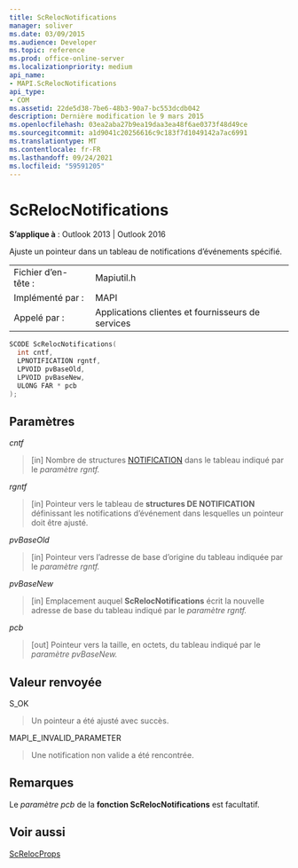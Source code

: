 ```yaml
---
title: ScRelocNotifications
manager: soliver
ms.date: 03/09/2015
ms.audience: Developer
ms.topic: reference
ms.prod: office-online-server
ms.localizationpriority: medium
api_name:
- MAPI.ScRelocNotifications
api_type:
- COM
ms.assetid: 22de5d38-7be6-48b3-90a7-bc553dcdb042
description: Dernière modification le 9 mars 2015
ms.openlocfilehash: 03ea2aba27b9ea19daa3ea48f6ae0373f48d49ce
ms.sourcegitcommit: a1d9041c20256616c9c183f7d1049142a7ac6991
ms.translationtype: MT
ms.contentlocale: fr-FR
ms.lasthandoff: 09/24/2021
ms.locfileid: "59591205"
---
```

# <a name="screlocnotifications"></a>ScRelocNotifications

  
  
**S’applique à** : Outlook 2013 | Outlook 2016 
  
Ajuste un pointeur dans un tableau de notifications d’événements spécifié. 
  
|||
|:-----|:-----|
|Fichier d’en-tête :  <br/> |Mapiutil.h  <br/> |
|Implémenté par :  <br/> |MAPI  <br/> |
|Appelé par :  <br/> |Applications clientes et fournisseurs de services  <br/> |
   
```cpp
SCODE ScRelocNotifications(
  int cntf,
  LPNOTIFICATION rgntf,
  LPVOID pvBaseOld,
  LPVOID pvBaseNew,
  ULONG FAR * pcb
);
```

## <a name="parameters"></a>Paramètres

 _cntf_
  
> [in] Nombre de structures [NOTIFICATION](notification.md) dans le tableau indiqué par le _paramètre rgntf._ 
    
 _rgntf_
  
> [in] Pointeur vers le tableau de **structures DE NOTIFICATION** définissant les notifications d’événement dans lesquelles un pointeur doit être ajusté. 
    
 _pvBaseOld_
  
> [in] Pointeur vers l’adresse de base d’origine du tableau indiquée par le _paramètre rgntf._ 
    
 _pvBaseNew_
  
> [in] Emplacement auquel **ScRelocNotifications** écrit la nouvelle adresse de base du tableau indiqué par le _paramètre rgntf._ 
    
 _pcb_
  
> [out] Pointeur vers la taille, en octets, du tableau indiqué par le _paramètre pvBaseNew._ 
    
## <a name="return-value"></a>Valeur renvoyée

S_OK
  
> Un pointeur a été ajusté avec succès.
    
MAPI_E_INVALID_PARAMETER
  
> Une notification non valide a été rencontrée.
    
## <a name="remarks"></a>Remarques

Le  _paramètre pcb_ de la **fonction ScRelocNotifications** est facultatif. 
  
## <a name="see-also"></a>Voir aussi



[ScRelocProps](screlocprops.md)

